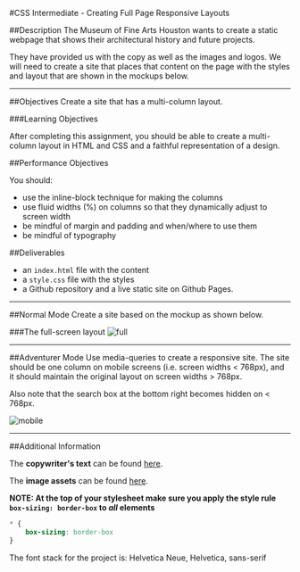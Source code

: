 #CSS Intermediate - Creating Full Page Responsive Layouts

##Description
The Museum of Fine Arts Houston wants to create a static webpage that shows their architectural history and future projects.  

They have provided us with the copy as well as the images and logos. We will need to create a site that places that content on the page with the styles and layout that are shown in the mockups below.

<hr>
##Objectives
Create a site that has a multi-column layout.

###Learning Objectives

After completing this assignment, you should be able to create a multi-column layout in HTML and CSS and a faithful representation of a design.

##Performance Objectives

You should:
- use the inline-block technique for making the columns
- use fluid widths (%) on columns so that they dynamically adjust to screen width
- be mindful of margin and padding and when/where to use them
- be mindful of typography

##Deliverables
- an `index.html` file with the content
- a `style.css` file with the styles
- a Github repository and a live static site on Github Pages.

<hr>

##Normal Mode
Create a site based on the mockup as shown below.

###The full-screen layout
![full](https://github.com/t3patterson/TIY-2016-Q3/blob/master/assignments/layout-html-css-mfah/mfah-fullscreen.gif)

<hr>

##Adventurer Mode
Use media-queries to create a responsive site. The site should be one column on mobile screens (i.e. screen widths < 768px), and it should maintain the original layout on screen widths > 768px.

Also note that the search box at the bottom right becomes hidden on < 768px.

![mobile](https://raw.githubusercontent.com/t3patterson/TIY-2016-Q3/master/assignments/layout-html-css-mfah/mfah-mobile-layout-mockup.png)

<hr>

##Additional Information

The **copywriter's text** can be found [here](https://github.com/TIY-Charleston-Front-End-Engineering/Course-Guide/blob/master/assignments/layout-html-css-mfah/mfah-architecture-site-copy.txt).

The **image assets** can be found [here](https://github.com/TIY-Charleston-Front-End-Engineering/Course-Guide/tree/master/assignments/layout-html-css-mfah/assets).

**NOTE: At the top of your stylesheet make sure you apply the style rule `box-sizing: border-box` to *all* elements**

```css
* {
    box-sizing: border-box
}
```

The font stack for the project is: Helvetica Neue, Helvetica, sans-serif
